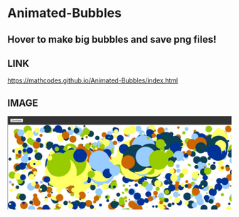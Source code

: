 # Animated-Bubbles

## Hover to make big bubbles and save png files!

## LINK 
https://mathcodes.github.io/Animated-Bubbles/index.html

## IMAGE
![bubbles image](https://github.com/mathcodes/Animated-Bubbles/blob/master/Bubbles.jpg?raw=true)

